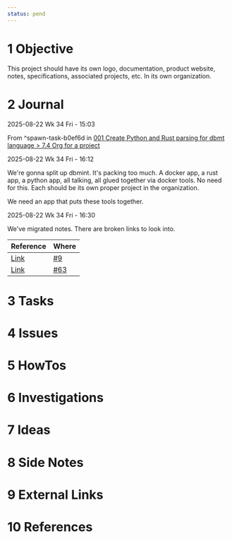 ```yaml
---
status: pend
---
```


# 1 Objective

This project should have its own logo, documentation, product website, notes, specifications, associated projects, etc. In its own organization.

# 2 Journal

2025-08-22 Wk 34 Fri - 15:03

From [<a name="spawn-task-b0ef6d" />^spawn-task-b0ef6d](001%20Create%20Python%20and%20Rust%20parsing%20for%20dbmt%20language.md#spawn-task-b0ef6d)  in [001 Create Python and Rust parsing for dbmt language > 7.4 Org for a project](001%20Create%20Python%20and%20Rust%20parsing%20for%20dbmt%20language.md#74-org-for-a-project)

2025-08-22 Wk 34 Fri - 16:12

We're gonna split up dbmint. It's packing too much. A docker app, a rust app, a python app, all talking, all glued together via docker tools. No need for this. Each should be its own proper project in the organization.

We need an app that puts these tools together.

2025-08-22 Wk 34 Fri - 16:30

We've migrated notes. There are broken links to look into.

|Reference|Where|
|---------|-----|
|[Link](https://github.com/delta-domain-rnd/delta-trace/blob/main/lan/projects/2025/000%20dbmint/tasks/2025/001%20Create%20Python%20and%20Rust%20parsing%20for%20dbmt%20language.md#34-open-a-pr-for--dbml_sqlite-and-bump-version-of-pydbml)|[\#9](https://github.com/dvanderweele/DBML_SQLite/pull/9)|
|[Link](https://github.com/delta-domain-rnd/delta-trace/blob/webview/lan/projects/2025/000%20dbmint/tasks/2025/001%20Create%20Python%20and%20Rust%20parsing%20for%20dbmt%20language.md#63-trying-to-see-dbml-data-representation-for-when-embedding-dbmt-as-comments)|[\#63](https://github.com/Vanderhoof/PyDBML/issues/63)|

# 3 Tasks

# 4 Issues

# 5 HowTos

# 6 Investigations

# 7 Ideas

# 8 Side Notes

# 9 External Links

# 10 References

